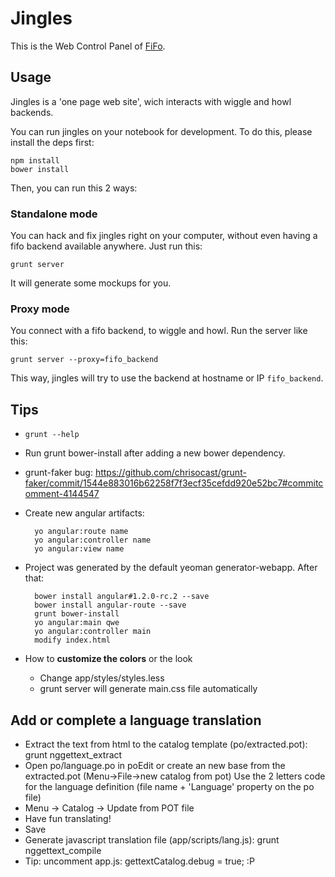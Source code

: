 # Jingles

This is the Web Control Panel of [FiFo](http://project-fifo.net/).


## Usage

Jingles is a 'one page web site', wich interacts with wiggle and howl backends.

You can run jingles on your notebook for development. To do this, please install the deps first:

    npm install
    bower install

Then, you can run this 2 ways:

### Standalone mode

You can hack and fix jingles right on your computer, without even having a fifo backend available anywhere. Just run this:

    grunt server

It will generate some mockups for you.

### Proxy mode

You connect with a fifo backend, to wiggle and howl. Run the server like this:
 
    grunt server --proxy=fifo_backend


This way, jingles will try to use the backend at hostname or IP `fifo_backend`.


Tips
----

* `grunt --help`

* Run grunt bower-install after adding a new bower dependency.

* grunt-faker bug: https://github.com/chrisocast/grunt-faker/commit/1544e883016b62258f7f3ecf35cefdd920e52bc7#commitcomment-4144547

* Create new angular artifacts:
  
        yo angular:route name
        yo angular:controller name
        yo angular:view name

* Project was generated by the default yeoman generator-webapp. After that:
 
        bower install angular#1.2.0-rc.2 --save
        bower install angular-route --save
        grunt bower-install
        yo angular:main qwe
        yo angular:controller main
        modify index.html


* How to **customize the colors** or the look
  - Change app/styles/styles.less
  - grunt server will generate main.css file automatically


## Add or complete a language translation
  - Extract the text from html to the catalog template (po/extracted.pot): grunt nggettext_extract
  - Open po/language.po in poEdit or create an new base from the extracted.pot (Menu->File->new catalog from pot)
    Use the 2 letters code for the language definition (file name + 'Language' property on the po file)
  - Menu -> Catalog -> Update from POT file
  - Have fun translating!
  - Save
  - Generate javascript translation file (app/scripts/lang.js): grunt nggettext_compile
  - Tip: uncomment app.js: gettextCatalog.debug = true; :P
